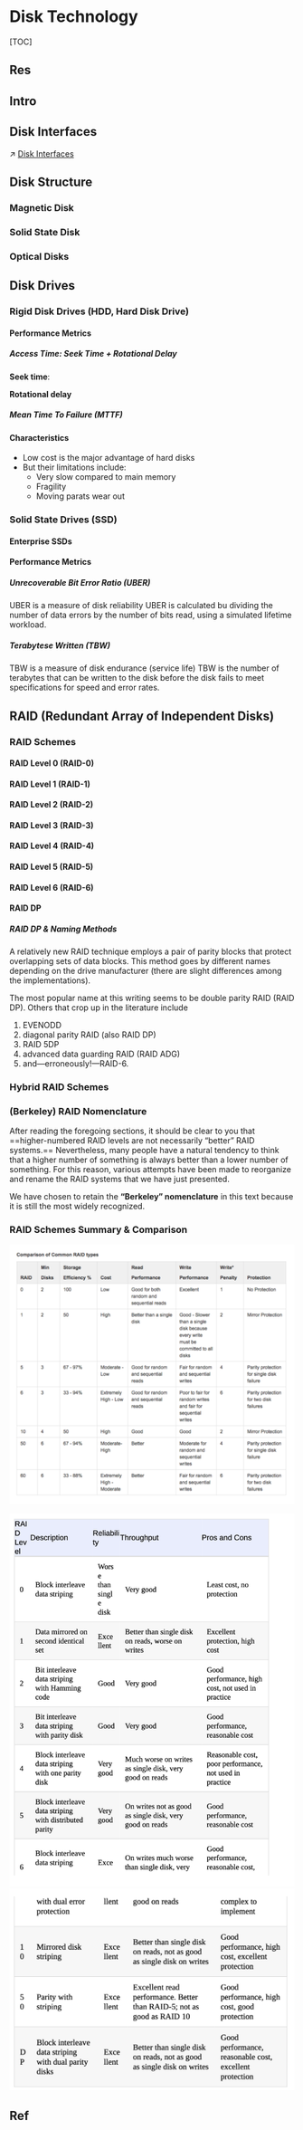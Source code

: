 # Disk Technology

[TOC]



## Res


## Intro



## Disk Interfaces
↗ [Disk Interfaces](../../../../Microcomputer%20Principles%20&%20Interfaces/Computer%20Interfaces/Disk%20Interfaces.md)



## Disk Structure
### Magnetic Disk


### Solid State Disk


### Optical Disks



## Disk Drives
### Rigid Disk Drives (HDD, Hard Disk Drive)

#### Performance Metrics
##### Access Time: Seek Time + Rotational Delay

**Seek time**:

**Rotational delay** 

##### Mean Time To Failure (MTTF)

#### Characteristics
- Low cost is the major advantage of hard disks
- But their limitations include:
	- Very slow compared to main memory
	- Fragility
	- Moving parats wear out



### Solid State Drives (SSD)

#### Enterprise SSDs


#### Performance Metrics
##### Unrecoverable Bit Error Ratio (UBER)
UBER is a measure of disk reliability 
UBER is calculated bu dividing the number of data errors by the number of bits read, using a simulated lifetime workload.


##### Terabytese Written (TBW)
TBW is a measure of disk endurance (service life)
TBW is the number of terabytes that can be written to the disk before the disk fails to meet specifications for speed and error rates.



## RAID (Redundant Array of Independent Disks)
### RAID Schemes
#### RAID Level 0 (RAID-0)


#### RAID Level 1 (RAID-1)


#### RAID Level 2 (RAID-2)
#### RAID Level 3 (RAID-3)
#### RAID Level 4 (RAID-4)
#### RAID Level 5 (RAID-5)
#### RAID Level 6 (RAID-6)

#### RAID DP
##### RAID DP & Naming Methods
A relatively new RAID technique employs a pair of parity blocks that protect overlapping sets of data blocks. This method goes by different names depending on the drive manufacturer (there are slight differences among the implementations). 

The most popular name at this writing seems to be double parity RAID (RAID DP). Others that crop up in the literature include 
1. EVENODD
2. diagonal parity RAID (also RAID DP)
3. RAID 5DP
4. advanced data guarding RAID (RAID ADG)
5. and—erroneously!—RAID-6.


### Hybrid RAID Schemes


### (Berkeley) RAID Nomenclature
After reading the foregoing sections, it should be clear to you that ==higher-numbered RAID levels are not necessarily “better” RAID systems.== Nevertheless, many people have a natural tendency to think that a higher number of something is always better than a lower number of something. For this reason, various attempts have been made to reorganize and rename the RAID systems that we have just presented.

We have chosen to retain the **“Berkeley” nomenclature** in this text because it is still the most widely recognized.


### RAID Schemes Summary & Comparison
![](../../../../../../../Assets/Pics/Screenshot%202023-05-16%20at%203.10.11%20PM.png)


![](../../../../../../../Assets/Pics/Screenshot%202023-05-16%20at%204.10.40%20PM.png)
![](../../../../../../../Assets/Pics/Screenshot%202023-05-16%20at%204.10.51%20PM.png)



## Ref

